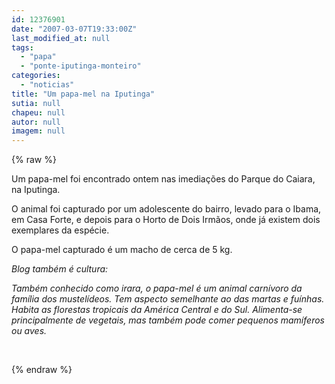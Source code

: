 ```yaml
---
id: 12376901
date: "2007-03-07T19:33:00Z"
last_modified_at: null
tags:
  - "papa"
  - "ponte-iputinga-monteiro"
categories:
  - "noticias"
title: "Um papa-mel na Iputinga"
sutia: null
chapeu: null
autor: null
imagem: null
---
```

{% raw %}
<p><P>Um papa-mel foi encontrado ontem nas imediações do Parque do Caiara, na Iputinga.</P></p>
<p><P>O animal foi capturado por um adolescente do bairro, levado para o Ibama, em Casa Forte, e depois para o Horto de Dois Irmãos, onde já existem dois exemplares da espécie.</P></p>
<p><P>O papa-mel capturado é um macho de cerca de 5 kg.</P></p>
<p><P><EM>Blog também é cultura:</EM></P></p>
<p><P><EM>Também conhecido como&nbsp;irara, o papa-mel é um animal&nbsp;carnívoro da família dos mustelídeos.&nbsp;Tem&nbsp;aspecto semelhante ao das martas e fuínhas. Habita&nbsp;as florestas tropicais da América Central e do Sul. Alimenta-se principalmente de vegetais, mas também pode comer pequenos mamíferos ou aves.</EM></P></p>
<p><P><EM></EM>&nbsp;</P> </p>
{% endraw %}
